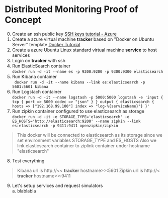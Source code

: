 # Distributed Monitoring Proof of Concept
0. Create an ssh public key [SSH keys tutorial - Azure](https://docs.microsoft.com/en-us/azure/virtual-machines/linux/mac-create-ssh-keys)
1. Create a azure virtual machine **tracker** based on "Docker on Ubuntu Server" template [Docker Tutorial](http://keerats.com/blog/2016/setting-up-docker-on-mac-windows-linux-azure/)
2. Create a azure Ubuntu Linux standard virtual machine **service** to host services
3. Login on **tracker** with ssh
4. Run ElasticSearch container  
``` docker run -d -it --name es -p 9200:9200 -p 9300:9300 elasticsearch ```
5. Run Kibana container  
``` docker run -d -it --name kibana --link es:elasticsearch -p 5601:5601 kibana```
6. Run Logstach container  
``` docker run -d -it --name logstash -p 5000:5000 logstash -e 'input { tcp { port => 5000 codec => "json" } } output { elasticsearch { hosts => ["192.168.99.100"] index => "log-%{serviceName}"} }' ```
7. Run zipkin container configured to use elasticsearch as storage  
``` docker run -d -it -e STORAGE_TYPE='elasticsearch' -e ES_HOSTS='http://elasticsearch:9200' --name zipkin --link es:elasticsearch -p 9411:9411 openzipkin/zipkin ```
> This docker will be connected to elasticsearch as its storage since we set environment variables STORAGE_TYPE and ES_HOSTS
> Also we link elasticsearch container to ziplink container under hostname "elasticsearch"
8. Test everything
> Kibana url is http://<< **tracker** hostname>>:5601
> Zipkin url is http://< **tracker** hostname>>:9411
9. Let's setup services and request simulators  
    a. blablabla
